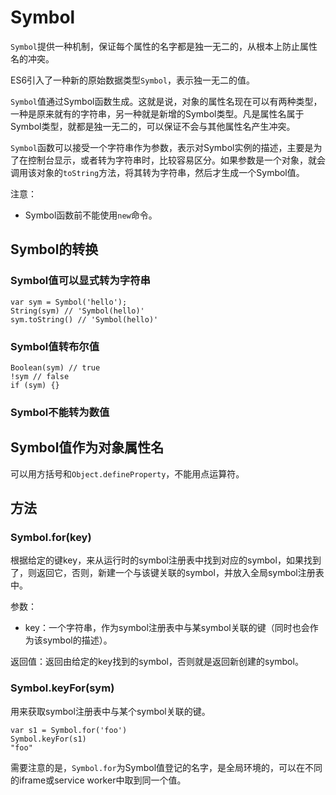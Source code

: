 # Symbol #
`Symbol`提供一种机制，保证每个属性的名字都是独一无二的，从根本上防止属性名的冲突。

ES6引入了一种新的原始数据类型`Symbol`，表示独一无二的值。

`Symbol`值通过Symbol函数生成。这就是说，对象的属性名现在可以有两种类型，一种是原来就有的字符串，另一种就是新增的Symbol类型。凡是属性名属于Symbol类型，就都是独一无二的，可以保证不会与其他属性名产生冲突。

`Symbol`函数可以接受一个字符串作为参数，表示对Symbol实例的描述，主要是为了在控制台显示，或者转为字符串时，比较容易区分。如果参数是一个对象，就会调用该对象的`toString`方法，将其转为字符串，然后才生成一个Symbol值。

注意：

- Symbol函数前不能使用`new`命令。

## Symbol的转换 ##
### Symbol值可以显式转为字符串 ###
	var sym = Symbol('hello');
	String(sym) // 'Symbol(hello)'
	sym.toString() // 'Symbol(hello)'
### Symbol值转布尔值 ###
	Boolean(sym) // true
	!sym // false
	if (sym) {}
### Symbol不能转为数值 ###

## Symbol值作为对象属性名 ##
可以用方括号和`Object.defineProperty`，不能用点运算符。

## 方法 ##
### Symbol.for(key) ###
根据给定的键key，来从运行时的symbol注册表中找到对应的symbol，如果找到了，则返回它，否则，新建一个与该键关联的symbol，并放入全局symbol注册表中。

参数：
 
- key：一个字符串，作为symbol注册表中与某symbol关联的键（同时也会作为该symbol的描述）。

返回值：返回由给定的key找到的symbol，否则就是返回新创建的symbol。

### Symbol.keyFor(sym) ###
用来获取symbol注册表中与某个symbol关联的键。

	var s1 = Symbol.for('foo')
	Symbol.keyFor(s1)
	"foo"

需要注意的是，`Symbol.for`为Symbol值登记的名字，是全局环境的，可以在不同的iframe或service worker中取到同一个值。